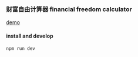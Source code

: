 ### 财富自由计算器 financial freedom calculator

[demo](http://financial.duandiwang.com/)

#### install and develop

    npm run dev
